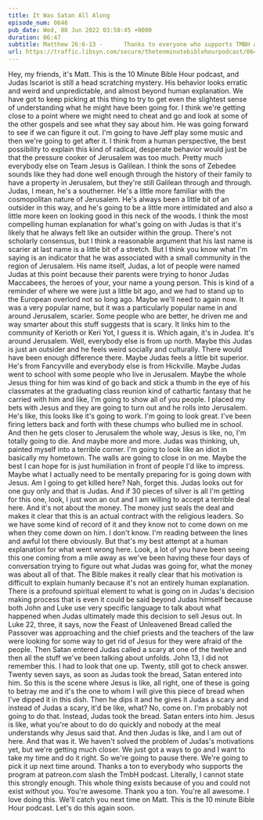 ```yaml
---
title: It Was Satan All Along
episode_num: 0648
pub_date: Wed, 08 Jun 2022 03:50:45 +0000
duration: 06:47
subtitle: Matthew 26:6-13 -      Thanks to everyone who supports TMBH at  You're the reason we can all do this together!  Music written and performed by .
url: https://traffic.libsyn.com/secure/thetenminutebiblehourpodcast/0648_-_It_Was_Satan_All_Along.mp3
---
```


 Hey, my friends, it's Matt. This is the 10 Minute Bible Hour podcast, and Judas Iscariot is still a head scratching mystery. His behavior looks erratic and weird and unpredictable, and almost beyond human explanation. We have got to keep picking at this thing to try to get even the slightest sense of understanding what he might have been going for. I think we're getting close to a point where we might need to cheat and go and look at some of the other gospels and see what they say about him. He was going forward to see if we can figure it out. I'm going to have Jeff play some music and then we're going to get after it. I think from a human perspective, the best possibility to explain this kind of radical, desperate behavior would just be that the pressure cooker of Jerusalem was too much. Pretty much everybody else on Team Jesus is Galilean. I think the sons of Zebedee sounds like they had done well enough through the history of their family to have a property in Jerusalem, but they're still Galilean through and through. Judas, I mean, he's a southerner. He's a little more familiar with the cosmopolitan nature of Jerusalem. He's always been a little bit of an outsider in this way, and he's going to be a little more intimidated and also a little more keen on looking good in this neck of the woods. I think the most compelling human explanation for what's going on with Judas is that it's likely that he always felt like an outsider within the group. There's not scholarly consensus, but I think a reasonable argument that his last name is scarier at last name is a little bit of a stretch. But I think you know what I'm saying is an indicator that he was associated with a small community in the region of Jerusalem. His name itself, Judas, a lot of people were named Judas at this point because their parents were trying to honor Judas Maccabees, the heroes of your, your name a young person. This is kind of a reminder of where we were just a little bit ago, and we had to stand up to the European overlord not so long ago. Maybe we'll need to again now. It was a very popular name, but it was a particularly popular name in and around Jerusalem, scarier. Some people who are better, he driven me and way smarter about this stuff suggests that is scary. It links him to the community of Kerioth or Keri Yot, I guess it is. Which again, it's in Judea. It's around Jerusalem. Well, everybody else is from up north. Maybe this Judas is just an outsider and he feels weird socially and culturally. There would have been enough difference there. Maybe Judas feels a little bit superior. He's from Fancyville and everybody else is from Hickville. Maybe Judas went to school with some people who live in Jerusalem. Maybe the whole Jesus thing for him was kind of go back and stick a thumb in the eye of his classmates at the graduating class reunion kind of cathartic fantasy that he carried with him and like, I'm going to show all of you people. I placed my bets with Jesus and they are going to turn out and he rolls into Jerusalem. He's like, this looks like it's going to work. I'm going to look great. I've been firing letters back and forth with these chumps who bullied me in school. And then he gets closer to Jerusalem the whole way, Jesus is like, no, I'm totally going to die. And maybe more and more. Judas was thinking, uh, painted myself into a terrible corner. I'm going to look like an idiot in basically my hometown. The walls are going to close in on me. Maybe the best I can hope for is just humiliation in front of people I'd like to impress. Maybe what I actually need to be mentally preparing for is going down with Jesus. Am I going to get killed here? Nah, forget this. Judas looks out for one guy only and that is Judas. And if 30 pieces of silver is all I'm getting for this one, look, I just won an out and I am willing to accept a terrible deal here. And it's not about the money. The money just seals the deal and makes it clear that this is an actual contract with the religious leaders. So we have some kind of record of it and they know not to come down on me when they come down on him. I don't know. I'm reading between the lines and awful lot there obviously. But that's my best attempt at a human explanation for what went wrong here. Look, a lot of you have been seeing this one coming from a mile away as we've been having these four days of conversation trying to figure out what Judas was going for, what the money was about all of that. The Bible makes it really clear that his motivation is difficult to explain humanly because it's not an entirely human explanation. There is a profound spiritual element to what is going on in Judas's decision making process that is even it could be said beyond Judas himself because both John and Luke use very specific language to talk about what happened when Judas ultimately made this decision to sell Jesus out. In Luke 22, three, it says, now the Feast of Unleavened Bread called the Passover was approaching and the chief priests and the teachers of the law were looking for some way to get rid of Jesus for they were afraid of the people. Then Satan entered Judas called a scary at one of the twelve and then all the stuff we've been talking about unfolds. John 13, I did not remember this. I had to look that one up. Twenty, still got to check answer. Twenty seven says, as soon as Judas took the bread, Satan entered into him. So this is the scene where Jesus is like, all right, one of these is going to betray me and it's the one to whom I will give this piece of bread when I've dipped it in this dish. Then he dips it and he gives it Judas a scary and instead of Judas a scary, it'd be like, what? No, come on. I'm probably not going to do that. Instead, Judas took the bread. Satan enters into him. Jesus is like, what you're about to do do quickly and nobody at the meal understands why Jesus said that. And then Judas is like, and I am out of here. And that was it. We haven't solved the problem of Judas's motivations yet, but we're getting much closer. We just got a ways to go and I want to take my time and do it right. So we're going to pause there. We're going to pick it up next time around. Thanks a ton to everybody who supports the program at patreon.com slash the TmbH podcast. Literally, I cannot state this strongly enough. This whole thing exists because of you and could not exist without you. You're awesome. Thank you a ton. You're all awesome. I love doing this. We'll catch you next time on Matt. This is the 10 minute Bible Hour podcast. Let's do this again soon.